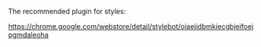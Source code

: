 The recommended plugin for styles:

https://chrome.google.com/webstore/detail/stylebot/oiaejidbmkiecgbjeifoejpgmdaleoha

